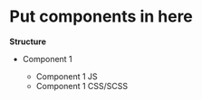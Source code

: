 # Put components in here
**Structure**
<ul>
    <li>Component 1</li>
    <ul>
        <li>Component 1 JS</li>
        <li>Component 1 CSS/SCSS</li>
    </ul>
</ul>